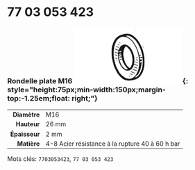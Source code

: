 # 77 03 053 423

### Rondelle plate M16 ![](../assets/images/parts/washer.png){: style="height:75px;min-width:150px;margin-top:-1.25em;float: right;"}

|   |   |
|---:|---|
**Diamètre** | M16
**Hauteur** |26 mm
**Épaisseur** |2 mm
**Matière** | 4-8 Acier résistance à la rupture 40 à 60 h bar

Mots clés: `7703053423`, `77 03 053 423`
